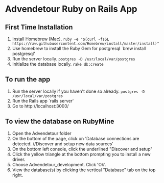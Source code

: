 # Advendetour Ruby on Rails App

## First Time Installation
1. Install Homebrew (Mac).
   `ruby -e "$(curl -fsSL https://raw.githubusercontent.com/Homebrew/install/master/install)"`
2. Use homebrew to install the Ruby Gem for postgresql
   `brew install postgresql'
3. Run the server locally.
   `postgres -D /usr/local/var/postgres`
4. Initialize the database locally.
   `rake db:create`

## To run the app
1. Run the server locally if you haven't done so already.
   `postgres -D /usr/local/var/postgres`
2. Run the Rails app
   `rails server'
3. Go to http://localhost:3000/

## To view the database on RubyMine
1. Open the Advendetour folder
2. On the bottom of the page, click on 'Database connections are detected. //Discover and setup new data sources'
3. On the bottom left console, click the underlined "Discover and setup"
4. Click the yellow triangle at the bottom prompting you to install a new driver.
5. Choose Advendetour_development. Click 'Ok'.
6. View the database(s) by clicking the vertical "Database" tab on the top right.
